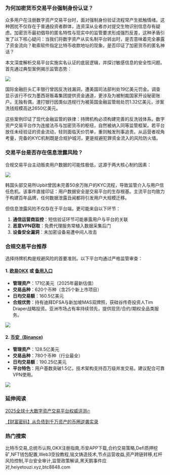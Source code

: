 ### 为何加密货币交易平台强制身份认证？

众多用户在注册数字资产交易平台时，面对强制身份验证流程常产生抵触情绪。这种困扰不仅存在于普通投资者群体，连资深从业者亦对提交生物识别信息存有疑虑。加密货币最初倡导的匿名特性与现实中的监管要求形成强烈反差，这种矛盾引发了以下核心疑问：当我们将数字资产从实名制平台转出时，是否意味着完全暴露了资金流向？勒索软件指定比特币收款地址的现象，是否印证了加密货币的匿名神话？

本文深度解析交易平台实施实名认证的底层逻辑，并探讨敏感信息的安全性问题。首先通过典型案例揭示监管态势：

[![](https://307e939.webp.li/20250415173634650.png)](https://btc8848.com/top-10-exchanges)

国际金融巨头汇丰银行曾因反洗钱漏洞，遭美国司法部判处19亿美元罚金。调查显示该行不仅为墨西哥贩毒集团提供资金通道，更涉及为被制裁国家开设秘密账户。无独有偶，渣打银行因类似违规行为被英国金融监管局处罚1.32亿美元，涉案洗钱规模高达2650亿美元。

这些案例印证了现代金融监管的铁律：持牌机构必须构建完善的反洗钱体系。数字资产交易平台作为连接法币与加密货币的枢纽，自然被纳入同等监管框架。若平台放任未经验证的资金流动，轻则面临天价罚单，重则触发刑事追责。从运营者视角考量，完备的KYC机制既是合规护城河，更是规避犯罪资金流入的风险防火墙。

### 交易平台是否存在信息泄露风险？

合规交易平台主动贩卖用户数据的可能性极低，这源于两大核心制约因素：

[![](https://307e939.webp.li/20250415173710326.png)](https://btc8848.com/top-10-exchanges)

韩国头部交易所Upbit曾因未完善50余万账户的KYC流程，导致监管介入与用户信任危机。该事件直接印证：用户数据安全是交易平台的生存根基。主流平台均致力于构建百年品牌，任何数据泄露丑闻都将引发用户大规模迁移。

但信息泄露风险不仅存在于平台端，更可能来自以下环节：
1. **通信运营商监控**：短信验证环节可能暴露用户与平台的关联
2. **恶意VPN窃取**：免费代理服务常植入数据采集后门
3. **设备安全漏洞**：未加密设备易遭中间人攻击

### 合规交易平台推荐

选择持牌机构是规避风险的首要准则。以下平台均通过严格监管审查：

#### 1. [欧易OKX](https://www.okx.com/zh-hans/join/74873351) 或 [备用入口](https://www.chouyi.world/zh-hans/join/18639032)
- **管理资产**：171亿美元（2025年最新估值）
- **交易品种**：620个币种（含25个新上市项目）
- **日均交易额**：160.5亿美元
- **合规优势**：持有迪拜DFSA与新加坡MAS双牌照，获硅谷传奇投资人Tim Draper战略投资。亚洲市场占有率持续领先，提供现货/合约/期权全品类服务。

[![](https://fe095ec.webp.li/top-10-exchanges-001.jpg)](https://www.chouyi.world/zh-hans/join/18639032)

#### 2. [币安（Binance)](https://accounts.binance.com/zh-CN/register?ref=36457687)
- **管理资产**：128.5亿美元
- **交易品种**：780个币种（行业最全）
- **日均交易额**：190.25亿美元
- **平台特色**：用户基数突破1.5亿，技术架构支持百万级并发交易。建议配合可靠VPN使用。

[![](https://fe095ec.webp.li/top-10-exchanges-002.jpg)](https://accounts.binance.com/zh-CN/register?ref=36457687)

### 延伸阅读
[2025全球十大数字资产交易平台权威评测🔥](https://btc8848.com/top-10-exchanges/)

[【财富密码】从负债到千万资产的币圈逆袭实录](https://heiyetouzi.xyz/biquanstory001/)

### 热门搜索
比特币交易,总统币认购,OKX注册指南,币安APP下载,合约交易策略,Defi质押挖矿,NFT钱包配置,Web3空投教程,铭文铸造技术,节点运营收益,资产跨链转移,杠杆风险控制,平台安全审计,监管政策解读,黑天鹅事件应对,heiyetouzi.xyz,btc8848.com